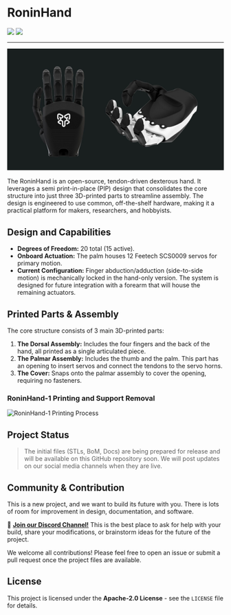 # RoninHand

[![](https://img.shields.io/badge/Discord-Join%20Chat-7289DA?style=for-the-badge&logo=discord)](https://discord.gg/pruFaV6f6D)
[![](https://img.shields.io/badge/LinkedIn-Follow%20Us-0A66C2?style=for-the-badge&logo=linkedin)](https://www.linkedin.com/company/polymorph-ai/)

---

![RoninHand Render](img/RH1_Render.jpg)

The RoninHand is an open-source, tendon-driven dexterous hand. It leverages a semi print-in-place (PIP) design that consolidates the core structure into just three 3D-printed parts to streamline assembly. The design is engineered to use common, off-the-shelf hardware, making it a practical platform for makers, researchers, and hobbyists.

## Design and Capabilities

*   **Degrees of Freedom:** 20 total (15 active).
*   **Onboard Actuation:** The palm houses 12 Feetech SCS0009 servos for primary motion.
*   **Current Configuration:** Finger abduction/adduction (side-to-side motion) is mechanically locked in the hand-only version. The system is designed for future integration with a forearm that will house the remaining actuators.

## Printed Parts & Assembly

The core structure consists of 3 main 3D-printed parts:

1.  **The Dorsal Assembly:** Includes the four fingers and the back of the hand, all printed as a single articulated piece.
2.  **The Palmar Assembly:** Includes the thumb and the palm. This part has an opening to insert servos and connect the tendons to the servo horns.
3.  **The Cover:** Snaps onto the palmar assembly to cover the opening, requiring no fasteners.

### RoninHand-1 Printing and Support Removal

![RoninHand-1 Printing Process](img/RH1_3DP.gif)

## Project Status

> The initial files (STLs, BoM, Docs) are being prepared for release and will be available on this GitHub repository soon. We will post updates on our social media channels when they are live.

## Community & Contribution

This is a new project, and we want to build its future with you. There is lots of room for improvement in design, documentation, and software.

💬 **[Join our Discord Channel!](https://discord.gg/pruFaV6f6D)**
This is the best place to ask for help with your build, share your modifications, or brainstorm ideas for the future of the project.

We welcome all contributions! Please feel free to open an issue or submit a pull request once the project files are available.

## License

This project is licensed under the **Apache-2.0 License** - see the `LICENSE` file for details.